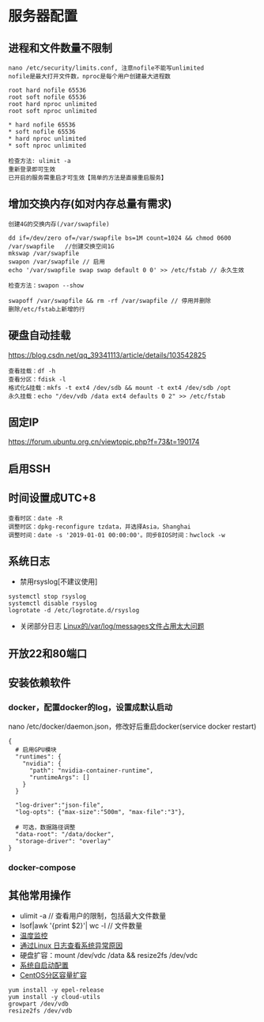# 服务器配置
## 进程和文件数量不限制
```
nano /etc/security/limits.conf, 注意nofile不能写unlimited
nofile是最大打开文件数，nproc是每个用户创建最大进程数

root hard nofile 65536
root soft nofile 65536
root hard nproc unlimited
root soft nproc unlimited

* hard nofile 65536
* soft nofile 65536
* hard nproc unlimited
* soft nproc unlimited

检查方法: ulimit -a
重新登录即可生效
已开启的服务需重启才可生效【简单的方法是直接重启服务】
```

## 增加交换内存(如对内存总量有需求)
```
创建4G的交换内存(/var/swapfile)

dd if=/dev/zero of=/var/swapfile bs=1M count=1024 && chmod 0600 /var/swapfile   //创建交换空间1G
mkswap /var/swapfile
swapon /var/swapfile // 启用
echo '/var/swapfile swap swap default 0 0' >> /etc/fstab // 永久生效

检查方法：swapon --show

swapoff /var/swapfile && rm -rf /var/swapfile // 停用并删除
删除/etc/fstab上新增的行
```
## 硬盘自动挂载
https://blog.csdn.net/qq_39341113/article/details/103542825
```
查看挂载：df -h
查看分区：fdisk -l
格式化&挂载：mkfs -t ext4 /dev/sdb && mount -t ext4 /dev/sdb /opt
永久挂载：echo "/dev/vdb /data ext4 defaults 0 2" >> /etc/fstab
```
## 固定IP
https://forum.ubuntu.org.cn/viewtopic.php?f=73&t=190174

## 启用SSH

## 时间设置成UTC+8
```
查看时区：date -R
调整时区：dpkg-reconfigure tzdata，并选择Asia，Shanghai
调整时间：date -s '2019-01-01 00:00:00'。同步BIOS时间：hwclock -w
```
## 系统日志
* 禁用rsyslog[不建议使用]
```
systemctl stop rsyslog
systemctl disable rsyslog
logrotate -d /etc/logrotate.d/rsyslog
```
* 关闭部分日志 [Linux的/var/log/messages文件占用太大问题](https://www.jianshu.com/p/97fe34062a74)

## 开放22和80端口

## 安装依赖软件
### docker，配置docker的log，设置成默认启动
nano /etc/docker/daemon.json，修改好后重启docker(service docker restart)

```
{
  # 启用GPU模块
  "runtimes": {
    "nvidia": {
      "path": "nvidia-container-runtime",
      "runtimeArgs": []
    }
  }

  "log-driver":"json-file",
  "log-opts": {"max-size":"500m", "max-file":"3"},

  # 可选，数据路径调整
  "data-root": "/data/docker",
  "storage-driver": "overlay"
}
```

### docker-compose

## 其他常用操作
* ulimit -a // 查看用户的限制，包括最大文件数量
* lsof|awk '{print $2}'| wc -l // 文件数量
* [温度监控](https://www.linuxprobe.com/ubuntu-cpu-temperature.html)
* [通过Linux 日志查看系统异常原因](https://blog.51cto.com/svsky/1672587)
* 硬盘扩容：mount /dev/vdc /data && resize2fs /dev/vdc
* [系统自启动配置](https://andrewwang79.gitbooks.io/ops/linux/common.html#%E7%B3%BB%E7%BB%9F%E8%87%AA%E5%90%AF%E5%8A%A8%E9%85%8D%E7%BD%AE)
* [CentOS分区容量扩容](https://blog.csdn.net/qingchi62/article/details/106939855)
```
yum install -y epel-release
yum install -y cloud-utils
growpart /dev/vdb
resize2fs /dev/vdb
```
